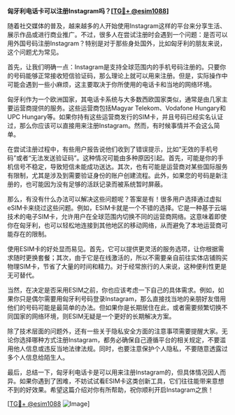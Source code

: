 **匈牙利电话卡可以注册Instagram吗？[[TG💪+ @esim1088](https://t.me/s/esim1088)]**

随着社交媒体的普及，越来越多的人开始使用Instagram这样的平台来分享生活、展示作品或进行商业推广。不过，很多人在尝试注册时会遇到一个问题：是否可以用外国号码注册Instagram？特别是对于那些身处国外，比如匈牙利的朋友来说，这个问题尤为常见。

首先，让我们明确一点：Instagram是支持全球范围内的手机号码注册的。只要你的号码能够正常接收短信验证码，那么理论上就可以用来注册。但是，实际操作中可能会遇到一些小麻烦，这主要取决于你所使用的电话卡和当地的网络环境。

匈牙利作为一个欧洲国家，其电话卡系统与大多数西欧国家类似，通常是由几家主要运营商提供的服务。这些运营商包括Magyar Telekom、Vodafone Hungary和UPC Hungary等。如果你持有这些运营商发行的SIM卡，并且号码已经实名认证过，那么你应该可以直接用来注册Instagram。然而，有时候事情并不会这么简单。

在尝试注册过程中，有些用户报告说他们收到了错误提示，比如“无效的手机号码”或者“无法发送验证码”。这种情况可能由多种原因引起。首先，可能是你的手机信号不稳定，导致短信未能成功送达。其次，也有可能是运营商对某些国际服务有限制，尤其是涉及到需要验证身份的账户创建流程。此外，如果您的号码是新注册的，也可能因为没有足够的活跃记录而被系统暂时屏蔽。

那么，有没有什么办法可以解决这些问题呢？答案是有！很多用户选择通过虚拟eSIM卡来绕过这些问题。例如，ESIM卡就是一个不错的选择。它是一种基于云端技术的电子SIM卡，允许用户在全球范围内切换不同的运营商网络。这意味着即使你在匈牙利，也可以轻松地连接到其他地区的移动网络，从而避免了本地运营商可能存在的限制。

使用ESIM卡的好处显而易见。首先，它可以提供更灵活的服务选项，让你根据需求随时更换套餐；其次，由于它是在线激活的，所以不需要亲自前往实体店铺购买物理SIM卡，节省了大量的时间和精力。对于经常旅行的人来说，这种便利性更是无可替代。

当然，在决定是否采用ESIM之前，你也应该考虑一下自己的具体需求。例如，如果你只是偶尔需要用匈牙利号码登录Instagram，那么直接找当地的亲朋好友借用他们的号码可能是最简单的办法。但如果你是长期居住在此，或者需要频繁切换不同国家的网络环境，则ESIM无疑是一个更好的长期解决方案。

除了技术层面的问题外，还有一些关于隐私安全方面的注意事项需要提醒大家。无论你选择哪种方式注册Instagram，都务必确保自己遵循平台的相关规定，不要滥用他人信息或违反当地法律法规。同时，也要注意保护个人隐私，不要随意透露过多个人信息给陌生人。

最后，总结一下，匈牙利电话卡是可以用来注册Instagram的，但具体情况因人而异。如果你遇到了困难，不妨试试看ESIM卡这类创新工具，它们往往能带来意想不到的好效果。希望这篇介绍对你有所帮助，祝你顺利开启Instagram之旅！

[[TG💪+ @esim1088](https://t.me/s/esim1088) ![Image](https://i.postimg.cc/4NQfJmqS/Snipaste-2025-05-13-00-14-12.png)]